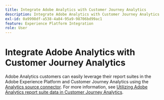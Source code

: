```yaml
---
title: Integrate Adobe Analytics with Customer Journey Analytics
description: Integrate Adobe Analytics with Customer Journey Analytics
exl-id: 0a9998df-a538-4a84-95a9-98706bd99ac1
feature: Experience Platform Integration
role: User
---
```

# Integrate Adobe Analytics with Customer Journey Analytics

Adobe Analytics customers can easily leverage their report suites in the Adobe Experience Platform and Customer Journey Analytics using the [Analytics source connector](https://experienceleague.adobe.com/docs/experience-platform/sources/connectors/adobe-applications/analytics.html?lang=en). For more information, see [Utilizing Adobe Analytics report suite data in Customer Journey Analytics](/help/getting-started/aa-vs-cja/aa-data-in-cja.md).
